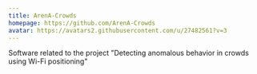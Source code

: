 ```yaml
---
title: ArenA-Crowds
homepage: https://github.com/ArenA-Crowds
avatar: https://avatars2.githubusercontent.com/u/27482561?v=3
---
```

Software related to the project "Detecting anomalous behavior in crowds using Wi-Fi positioning"
    